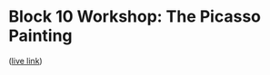 # Block 10 Workshop: The Picasso Painting

([live link](https://htmlpreview.github.io/?https://github.com/evdotjs/fullstack/blob/main/picasso/picasso.html))
